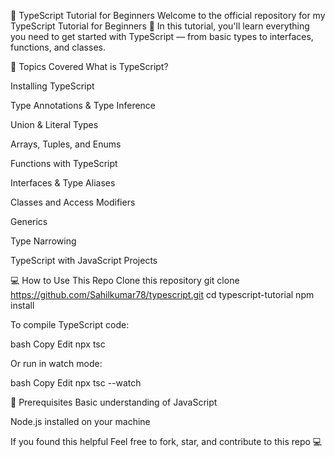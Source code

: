 🎯 TypeScript Tutorial for Beginners
Welcome to the official repository for my TypeScript Tutorial for Beginners 🎥
In this tutorial, you'll learn everything you need to get started with TypeScript — from basic types to interfaces, functions, and classes.

📌 Topics Covered
What is TypeScript?

Installing TypeScript

Type Annotations & Type Inference

Union & Literal Types

Arrays, Tuples, and Enums

Functions with TypeScript

Interfaces & Type Aliases

Classes and Access Modifiers

Generics

Type Narrowing

TypeScript with JavaScript Projects

💻 How to Use This Repo
Clone this repository 
git clone https://github.com/Sahilkumar78/typescript.git
cd typescript-tutorial
npm install

To compile TypeScript code:

bash
Copy
Edit
npx tsc

Or run in watch mode:

bash
Copy
Edit
npx tsc --watch

🧠 Prerequisites
Basic understanding of JavaScript

Node.js installed on your machine

If you found this helpful Feel free to fork, star, and contribute to this repo 💻
